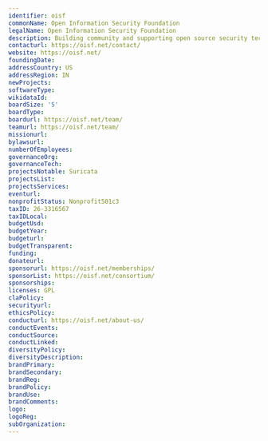 ```yaml
---
identifier: oisf
commonName: Open Information Security Foundation
legalName: Open Information Security Foundation
description: Building community and supporting open source security technologies like Suricata.
contacturl: https://oisf.net/contact/
website: https://oisf.net/
foundingDate:
addressCountry: US
addressRegion: IN
newProjects:
softwareType:
wikidataId:
boardSize: '5'
boardType:
boardurl: https://oisf.net/team/
teamurl: https://oisf.net/team/
missionurl:
bylawsurl:
numberOfEmployees:
governanceOrg:
governanceTech:
projectsNotable: Suricata
projectsList:
projectsServices:
eventurl:
nonprofitStatus: Nonprofit501c3
taxID: 26-3316567
taxIDLocal:
budgetUsd:
budgetYear:
budgeturl:
budgetTransparent:
funding:
donateurl:
sponsorurl: https://oisf.net/memberships/
sponsorList: https://oisf.net/consortium/
sponsorships:
licenses: GPL
claPolicy:
securityurl:
ethicsPolicy:
conducturl: https://oisf.net/about-us/
conductEvents:
conductSource:
conductLinked:
diversityPolicy:
diversityDescription:
brandPrimary:
brandSecondary:
brandReg:
brandPolicy:
brandUse:
brandComments:
logo:
logoReg:
subOrganization:
---
```



